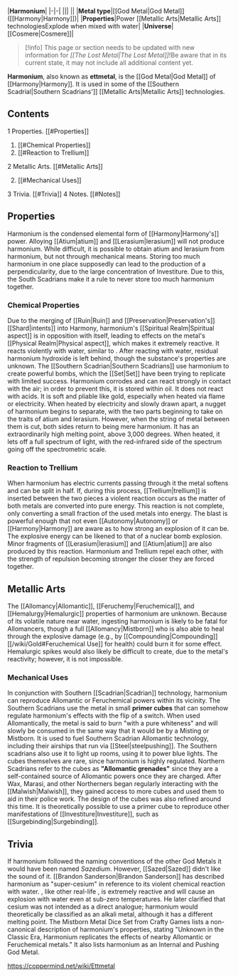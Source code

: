 |**Harmonium**|
|-|-|
|||
||
|**Metal type**|[[God Metal\|God Metal]] ([[Harmony\|Harmony]])|
|**Properties**|Power [[Metallic Arts\|Metallic Arts]] technologiesExplode when mixed with water|
|**Universe**|[[Cosmere\|Cosmere]]|

> [!info] This page or section needs to be updated with new information for *[[The Lost Metal\|The Lost Metal]]*!Be aware that in its current state, it may not include all additional content yet.

**Harmonium**, also known as **ettmetal**, is the [[God Metal\|God Metal]] of [[Harmony\|Harmony]]. It is used in some of the [[Southern Scadrial\|Southern Scadrians']] [[Metallic Arts\|Metallic Arts]] technologies.

## Contents

1 Properties. [[#Properties]] 

1. [[#Chemical Properties]] 
1. [[#Reaction to Trellium]] 


2 Metallic Arts. [[#Metallic Arts]] 

2. [[#Mechanical Uses]] 


3 Trivia. [[#Trivia]] 
4 Notes. [[#Notes]] 


## Properties
Harmonium is the condensed elemental form of [[Harmony\|Harmony's]] power. Alloying [[Atium\|atium]] and [[Lerasium\|lerasium]] will not produce harmonium. While difficult, it is possible to obtain atium and lerasium from harmonium, but not through mechanical means.
Storing too much harmonium in one place supposedly can lead to the production of a perpendicularity, due to the large concentration of Investiture. Due to this, the South Scadrians make it a rule to never store too much harmonium together.

### Chemical Properties
Due to the merging of [[Ruin\|Ruin]] and [[Preservation\|Preservation's]] [[Shard\|intents]] into Harmony, harmonium's [[Spiritual Realm\|Spiritual aspect]] is in opposition with itself, leading to effects on the metal's [[Physical Realm\|Physical aspect]], which makes it extremely reactive. It reacts violently with water, similar to . After reacting with water, residual harmonium hydroxide is left behind, though the substance's properties are unknown. The [[Southern Scadrian\|Southern Scadrians]] use harmonium to create powerful bombs, which the [[Set\|Set]] have been trying to replicate with limited success. Harmonium corrodes and can react strongly in contact with the air; in order to prevent this, it is stored within oil. It does not react with acids.
It is soft and pliable like gold, especially when heated via flame or electricity. When heated by electricity and slowly drawn apart, a nugget of harmonium begins to separate, with the two parts beginning to take on the traits of atium and lerasium. However, when the string of metal between them is cut, both sides return to being mere harmonium.
It has an extraordinarily high melting point, above 3,000 degrees. When heated, it lets off a full spectrum of light, with the red-infrared side of the spectrum going off the spectrometric scale.

### Reaction to Trellium
When harmonium has electric currents passing through it the metal softens and can be split in half. If, during this process, [[Trellium\|trellium]] is inserted between the two pieces a violent reaction occurs as the matter of both metals are converted into pure energy. This reaction is not complete, only converting a small fraction of the used metals into energy. The blast is powerful enough that not even [[Autonomy\|Autonomy]] or [[Harmony\|Harmony]] are aware as to how strong an explosion of it can be. The explosive energy can be likened to that of a nuclear bomb explosion. Minor fragments of [[Lerasium\|lerasium]] and [[Atium\|atium]] are also produced by this reaction.
Harmonium and Trellium repel each other, with the strength of repulsion becoming stronger the closer they are forced together.

## Metallic Arts
 
The [[Allomancy\|Allomantic]], [[Feruchemy\|Feruchemical]], and [[Hemalurgy\|Hemalurgic]] properties of harmonium are unknown. Because of its volatile nature near water, ingesting harmonium is likely to be fatal for Allomancers, though a full [[Allomancy\|Mistborn]] who is also able to heal through the explosive damage (e.g., by [[Compounding\|Compounding]] [[/wiki/Gold#Feruchemical Use]] for health) could burn it for some effect. Hemalurgic spikes would also likely be difficult to create, due to the metal's reactivity; however, it is not impossible.

### Mechanical Uses
In conjunction with Southern [[Scadrian\|Scadrian]] technology, harmonium can reproduce Allomantic or Feruchemical powers within its vicinity. The Southern Scadrians use the metal in small **primer cubes** that can somehow regulate harmonium's effects with the flip of a switch. When used Allomantically, the metal is said to burn "with a pure whiteness" and will slowly be consumed in the same way that it would be by a Misting or Mistborn. It is used to fuel Southern Scadrian Allomantic technology, including their airships that run via [[Steel\|steelpushing]]. The Southern scadrians also use it to light up rooms, using it to power blue lights. The cubes themselves are rare, since harmonium is highly regulated.
Northern Scadrians refer to the cubes as **"Allomantic grenades"** since they are a self-contained source of Allomantic powers once they are charged. After Wax, Marasi, and other Northerners began regularly interacting with the [[Malwish\|Malwish]], they gained access to more cubes and used them to aid in their police work. The design of the cubes was also refined around this time.
It is theoretically possible to use a primer cube to reproduce other manifestations of [[Investiture\|Investiture]], such as [[Surgebinding\|Surgebinding]].

## Trivia
If harmonium followed the naming conventions of the other God Metals it would have been named *Sazedium*. However, [[Sazed\|Sazed]] didn't like the sound of it.
[[Brandon Sanderson\|Brandon Sanderson]] has described harmonium as "super-cesium" in reference to its violent chemical reaction with water. , like other real-life , is extremely reactive and will cause an explosion with water even at sub-zero temperatures. He later clarified that cesium was not intended as a direct analogue; harmonium would theoretically be classified as an alkali metal, although it has a different melting point.
The Mistborn Metal Dice Set from Crafty Games lists a non-canonical description of harmonium's properties, stating "Unknown in the Classic Era, Harmonium replicates the effects of nearby Allomantic or Feruchemical metals." It also lists harmonium as an Internal and Pushing God Metal.


https://coppermind.net/wiki/Ettmetal